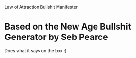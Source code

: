Law of Attraction Bullshit Manifester

Based on the New Age Bullshit Generator by Seb Pearce
==========================

Does what it says on the box :)
